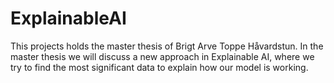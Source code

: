 # ExplainableAI
This projects holds the master thesis of Brigt Arve Toppe Håvardstun. In the master thesis we will discuss a new approach in Explainable AI, where we try to find the most significant data to explain how our model is working. 
